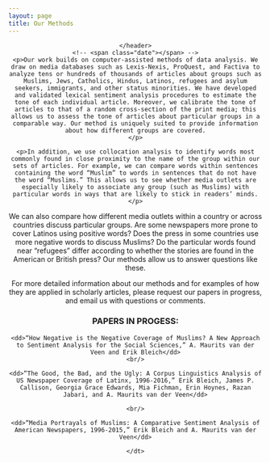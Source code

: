 ```yaml
---
layout: page
title: Our Methods
---
```


<!-- Post -->
<section class="post">
    <header class="major">



    </header>
    <!-- <span class="date"></span> -->
    <p>Our work builds on computer-assisted methods of data analysis. We draw on media databases such as Lexis-Nexis, ProQuest, and Factiva to analyze tens or hundreds of thousands of articles about groups such as Muslims, Jews, Catholics, Hindus, Latinos, refugees and asylum seekers, immigrants, and other status minorities. We have developed and validated lexical sentiment analysis procedures to estimate the tone of each individual article. Moreover, we calibrate the tone of articles to that of a random cross-section of the print media; this allows us to assess the tone of articles about particular groups in a comparable way. Our method is uniquely suited to provide information about how different groups are covered.
    </p>

    <p>In addition, we use collocation analysis to identify words most commonly found in close proximity to the name of the group within our sets of articles. For example, we can compare words within sentences containing the word “Muslim” to words in sentences that do not have the word “Muslims.” This allows us to see whether media outlets are especially likely to associate any group (such as Muslims) with particular words in ways that are likely to stick in readers’ minds. </p>

  <p>We can also compare how different media outlets within a country or across countries discuss particular groups. Are some newspapers more prone to cover Latinos using positive words? Does the press in some countries use more negative words to discuss Muslims? Do the particular words found near “refugees” differ according to whether the stories are found in the American or British press? Our methods allow us to answer questions like these.</p>

  <p>For more detailed information about our methods and for examples of how they are applied in scholarly articles, please request our papers in progress, and email us with questions or comments.</p>
  <dt>

  <h3>PAPERS IN PROGESS:</h3>

    <dd>“How Negative is the Negative Coverage of Muslims? A New Approach to Sentiment Analysis for the Social Sciences,” A. Maurits van der Veen and Erik Bleich</dd>
    <br/>

    <dd>“The Good, the Bad, and the Ugly: A Corpus Linguistics Analysis of US Newspaper Coverage of Latinx, 1996-2016,” Erik Bleich, James P. Callison, Georgia Grace Edwards, Mia Fichman, Erin Hoynes, Razan Jabari, and A. Maurits van der Veen</dd>

    <br/>

    <dd>“Media Portrayals of Muslims: A Comparative Sentiment Analysis of American Newspapers, 1996-2015,” Erik Bleich and A. Maurits van der Veen</dd>

    </dt>

</section>
